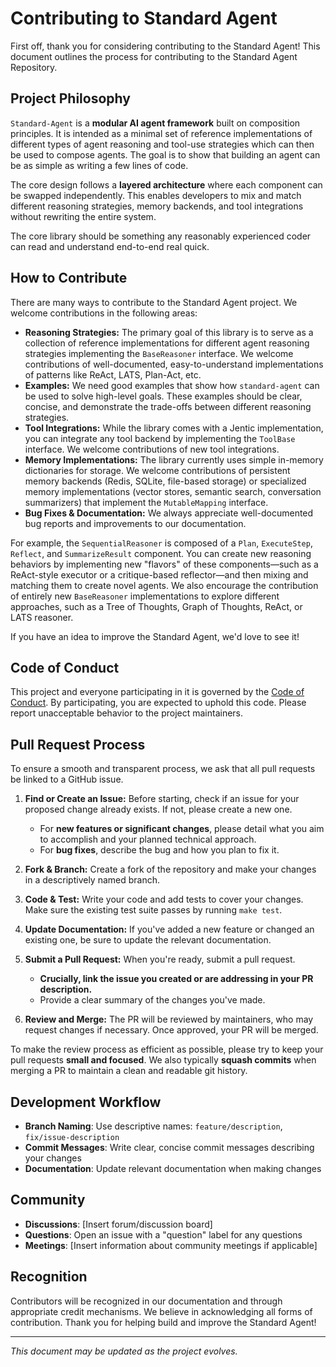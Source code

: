 # Contributing to Standard Agent

First off, thank you for considering contributing to the Standard Agent! This document outlines the process for contributing to the Standard Agent Repository.

## Project Philosophy

`Standard-Agent` is a **modular AI agent framework** built on composition principles. It is intended as a minimal set of reference implementations of different types of agent reasoning and tool-use strategies which can then be used to compose agents. The goal is to show that building an agent can be as simple as writing a few lines of code.

The core design follows a **layered architecture** where each component can be swapped independently. This enables developers to mix and match different reasoning strategies, memory backends, and tool integrations without rewriting the entire system.

The core library should be something any reasonably experienced coder can read and understand end-to-end real quick.


## How to Contribute

There are many ways to contribute to the Standard Agent project. We welcome contributions in the following areas:

-   **Reasoning Strategies:** The primary goal of this library is to serve as a collection of reference implementations for different agent reasoning strategies implementing the `BaseReasoner` interface. We welcome contributions of well-documented, easy-to-understand implementations of patterns like ReAct, LATS, Plan-Act, etc.
-   **Examples:** We need good examples that show how `standard-agent` can be used to solve high-level goals. These examples should be clear, concise, and demonstrate the trade-offs between different reasoning strategies.
-   **Tool Integrations:** While the library comes with a Jentic implementation, you can integrate any tool backend by implementing the `ToolBase` interface. We welcome contributions of new tool integrations.
-   **Memory Implementations:** The library currently uses simple in-memory dictionaries for storage. We welcome contributions of persistent memory backends (Redis, SQLite, file-based storage) or specialized memory implementations (vector stores, semantic search, conversation summarizers) that implement the `MutableMapping` interface.
-   **Bug Fixes & Documentation:** We always appreciate well-documented bug reports and improvements to our documentation.

For example, the `SequentialReasoner` is composed of a `Plan`, `ExecuteStep`, `Reflect`, and `SummarizeResult` component. You can create new reasoning behaviors by implementing new "flavors" of these components—such as a ReAct-style executor or a critique-based reflector—and then mixing and matching them to create novel agents. 
We also encourage the contribution of entirely new `BaseReasoner` implementations to explore different approaches, such as a Tree of Thoughts, Graph of Thoughts, ReAct, or LATS reasoner.

If you have an idea to improve the Standard Agent, we'd love to see it!

## Code of Conduct

This project and everyone participating in it is governed by the [Code of Conduct](CODE_OF_CONDUCT.md). By participating, you are expected to uphold this code. Please report unacceptable behavior to the project maintainers.


## Pull Request Process

To ensure a smooth and transparent process, we ask that all pull requests be linked to a GitHub issue.

1.  **Find or Create an Issue:** Before starting, check if an issue for your proposed change already exists. If not, please create a new one.
    *   For **new features or significant changes**, please detail what you aim to accomplish and your planned technical approach.
    *   For **bug fixes**, describe the bug and how you plan to fix it.

2.  **Fork & Branch:** Create a fork of the repository and make your changes in a descriptively named branch.

3.  **Code & Test:** Write your code and add tests to cover your changes. Make sure the existing test suite passes by running `make test`.

4.  **Update Documentation:** If you've added a new feature or changed an existing one, be sure to update the relevant documentation.

5.  **Submit a Pull Request:** When you're ready, submit a pull request.
    *   **Crucially, link the issue you created or are addressing in your PR description.**
    *   Provide a clear summary of the changes you've made.

6.  **Review and Merge:** The PR will be reviewed by maintainers, who may request changes if necessary. Once approved, your PR will be merged.

To make the review process as efficient as possible, please try to keep your pull requests **small and focused**. We also typically **squash commits** when merging a PR to maintain a clean and readable git history.

## Development Workflow

- **Branch Naming**: Use descriptive names: `feature/description`, `fix/issue-description`
- **Commit Messages**: Write clear, concise commit messages describing your changes
- **Documentation**: Update relevant documentation when making changes

## Community

- **Discussions**: [Insert forum/discussion board]
- **Questions**: Open an issue with a "question" label for any questions
- **Meetings**: [Insert information about community meetings if applicable]


## Recognition

Contributors will be recognized in our documentation and through appropriate credit mechanisms. We believe in acknowledging all forms of contribution.
Thank you for helping build and improve the Standard Agent!

---

*This document may be updated as the project evolves.*